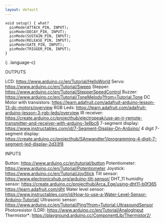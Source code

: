 ```yaml
---
layout: default
---
```

```
void setup() { what?
  pinMode(ATTACK_PIN, INPUT);
  pinMode(DECAY_PIN, INPUT);
  pinMode(SUSTAIN_PIN, INPUT);
  pinMode(RELEASE_PIN, INPUT);
  pinMode(GATE_PIN, INPUT);
  pinMode(TRIGGER_PIN, INPUT);
}
```
{: .language-c}

OUTPUTS  

LCD: https://www.arduino.cc/en/Tutorial/HelloWorld
Servo: https://www.arduino.cc/en/Tutorial/Sweep
Stepper: https://www.arduino.cc/en/Tutorial/StepperSpeedControl
Buzzer: https://www.arduino.cc/en/Tutorial/ToneMelody?from=Tutorial.Tone
DC Motor with transistors: https://learn.adafruit.com/adafruit-arduino-lesson-13-dc-motors/overview
RGB Leds: https://learn.adafruit.com/adafruit-arduino-lesson-3-rgb-leds/overview
IR receiver: https://create.arduino.cc/projecthub/electropeak/use-an-ir-remote-transmitter-and-receiver-with-arduino-1e6bc8
7-segment display: https://www.instructables.com/id/7-Segment-Display-On-Arduino/
4 digit 7-segment display: https://create.arduino.cc/projecthub/SAnwandter1/programming-4-digit-7-segment-led-display-2d33f8

  

INPUTS  

Button: https://www.arduino.cc/en/tutorial/button
Potentiometer: https://www.arduino.cc/en/Tutorial/Potentiometer
Joystick: https://www.arduino.cc/en/Tutorial/JoyStick
Tilt sensor: https://www.electronicshub.org/arduino-tilt-sensor/
DHT_11 humidity sensor: https://create.arduino.cc/projecthub/Arca_Ege/using-dht11-b0f365 https://learn.adafruit.com/dht
Water level sensor: https://www.instructables.com/id/How-to-use-a-Water-Level-Sensor-Arduino-Tutorial/
Ultrasonic sensor: https://www.arduino.cc/en/Tutorial/Ping?from=Tutorial.UltrasoundSensor
Photoresistor (LDR): https://www.arduino.cc/en/Tutorial/AnalogInput
Thermistor*: https://playground.arduino.cc/ComponentLib/Thermistor2/
